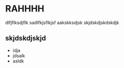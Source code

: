 # RAHHHH
dlfjflksdjflk
sadlfkjsflkjsf
aakskksdjsk
skjdskdjskdskdjk
## skjdskdjskjd
* idja
* jdsalk
* asldk
